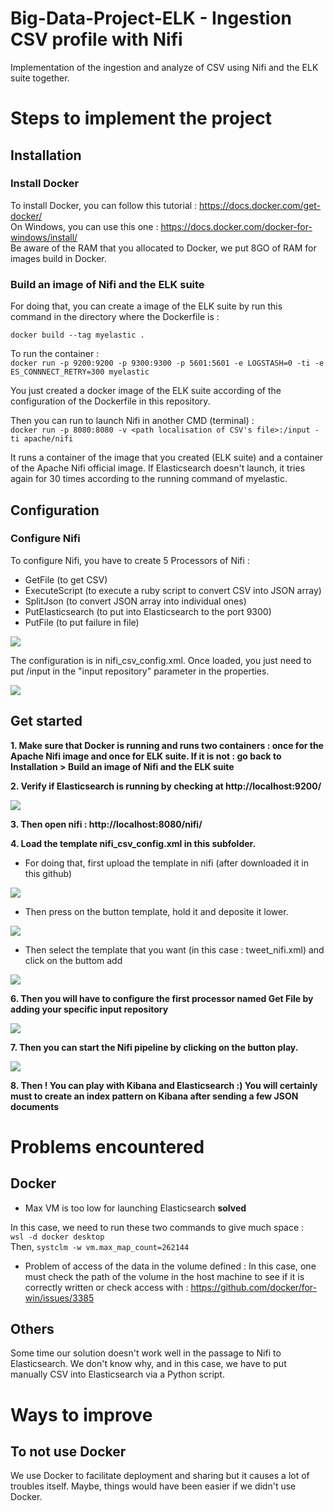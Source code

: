 
# Big-Data-Project-ELK - Ingestion CSV profile with Nifi
Implementation of the ingestion and analyze of CSV using Nifi and the ELK suite together. 

# Steps to implement the project 

## Installation 

### Install Docker

To install Docker, you can follow this tutorial :  https://docs.docker.com/get-docker/    
On Windows, you can use this one : https://docs.docker.com/docker-for-windows/install/    
Be aware of the RAM that you allocated to Docker, we put 8GO of RAM for images build in Docker. 

### Build an image of Nifi and the ELK suite

For doing that, you can create a image of the ELK suite by run this command in the directory where the Dockerfile is : 

`docker build --tag myelastic .`   

To run the container :  
`docker run -p 9200:9200 -p 9300:9300 -p 5601:5601 -e LOGSTASH=0 -ti -e ES_CONNNECT_RETRY=300 myelastic`

You just created a docker image of the ELK suite according of the configuration of the Dockerfile in this repository.   

Then you can run to launch Nifi in another CMD (terminal) :  
`docker run -p 8080:8080 -v <path localisation of CSV's file>:/input -ti apache/nifi`    

It runs a container of the image that you created (ELK suite) and a container of the Apache Nifi official image. If Elasticsearch doesn't launch, it tries again for 30 times according to the running command of myelastic. 

## Configuration

### Configure Nifi

To configure Nifi, you have to create 5 Processors of Nifi :   
- GetFile (to get CSV) 
- ExecuteScript (to execute a ruby script to convert CSV into JSON array)
- SplitJson (to convert JSON array into individual ones)
- PutElasticsearch (to put into Elasticsearch to the port 9300)
- PutFile (to put failure in file)
   
<img src="img/nifi_csv_config.png">

The configuration is in nifi_csv_config.xml. Once loaded, you just need to put /input in the "input repository" parameter in the properties.   
    
<img src="img/get file config.png">

## Get started 

**1. Make sure that Docker is running and runs two containers : once for the Apache Nifi image and once for ELK suite. If it is not : go back to Installation > Build an image of Nifi and the ELK suite**  

**2. Verify if Elasticsearch is running by checking at http://localhost:9200/**  

<img src="img/localhost screen.png">
  
**3. Then open nifi : http://localhost:8080/nifi/**   

**4. Load the template nifi_csv_config.xml in this subfolder.**    

- For doing that, first upload the template in nifi (after downloaded it in this github)  

<img src="img/upload template nifi.png">

- Then press on the button template, hold it and deposite it lower.

<img src="img/add template nifi.png">

- Then select the template that you want (in this case : tweet_nifi.xml) and click on the buttom add

<img src="img/select template nifi.png">

**6. Then you will have to configure the first processor named Get File by adding your specific input repository** 

<img src="img/get file config.png">

**7. Then you can start the Nifi pipeline by clicking on the button play.**  

<img src="img/start the pipeline.png">

**8. Then ! You can play with Kibana and Elasticsearch :) You will certainly must to create an index pattern on Kibana after sending a few JSON documents**


# Problems encountered

## Docker 

- Max VM is too low for launching Elasticsearch **solved**

In this case, we need to run these two commands to give much space :  
 `wsl -d docker desktop`  
 Then, `systclm -w vm.max_map_count=262144`
  
- Problem of access of the data in the volume defined :
In this case, one must check the path of the volume in the host machine to see if it is correctly written or check access with : https://github.com/docker/for-win/issues/3385

## Others

Some time our solution doesn't work well in the passage to Nifi to Elasticsearch. We don't know why, and in this case, we have to put manually CSV into Elasticsearch via a Python script. 

# Ways to improve 

## To not use Docker

We use Docker to facilitate deployment and sharing but it causes a lot of troubles itself. Maybe, things would have been easier if we didn't use Docker. 
